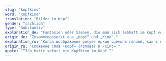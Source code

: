 ```yaml
---
slug: "kopfkino"
word: "Kopfkino"
translation: "Bilder im Kopf"
gender: "sächlich"
type: "Substantiv"
explanation_de: "Fantasien oder Szenen, die man sich lebhaft im Kopf vorstellt – wie ein innerer Film."
origin_de: "Zusammengesetzt aus „Kopf“ und „Kino“."
explanation_ru: "Когда воображение рисует яркие сцены в голове, как в кино."
origin_ru: "Сложение слов «Kopf» (голова) и «Kino»."
quote: "“Ich hatte sofort ein Kopfkino im Kopf.”"
---
```

